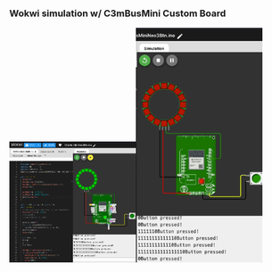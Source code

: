 ### Wokwi simulation w/ C3mBusMini Custom Board

<img src="C3mBusMiniNeo3Btn0819.png" width=45%><img src="C3mBusMiniNeo3Btn0819.gif" width=45%>

